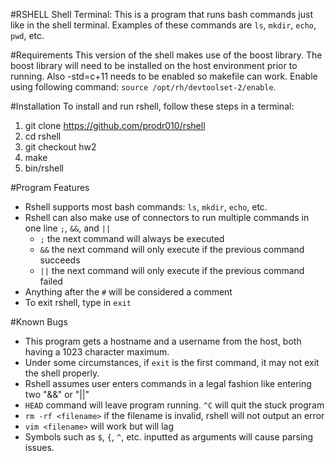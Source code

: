 #RSHELL
Shell Terminal: This is a program that runs bash commands just like in the shell
terminal. Examples of these commands are `ls`, `mkdir`, `echo`, `pwd`, etc.

#Requirements
This version of the shell makes use of the boost library. The boost library will 
need to be installed on the host environment prior to running. Also -std=c+11 
needs to be enabled so makefile can work. Enable using following command: 
`source /opt/rh/devtoolset-2/enable`.

#Installation
To install and run rshell, follow these steps in a terminal:

1. git clone https://github.com/prodr010/rshell
2. cd rshell
3. git checkout hw2
4. make
5. bin/rshell

#Program Features
- Rshell supports most bash commands: `ls`, `mkdir`, `echo`, etc.
- Rshell can also make use of connectors to run multiple commands in one line
    `;`, `&&`, and `||`
    - `;` the next command will always be executed
    - `&&` the next command will only execute if the previous command succeeds
    - `||`  the next command will only execute if the previous command failed
- Anything after the `#` will be considered a comment
- To exit rshell, type in `exit`

#Known Bugs
- This program gets a hostname and a username from the host, both having a 1023 
  character maximum.
- Under some circumstances, if `exit` is the first command, it may not exit the
  shell properly.
- Rshell assumes user enters commands in a legal fashion like entering two "&&" 
  or "||"
- `HEAD` command will leave program running. `^C` will quit the stuck program
- `rm -rf <filename>` if the filename is invalid, rshell will not output an error
- `vim <filename>` will work but will lag
- Symbols such as `$`, `{`, `^`, etc. inputted as arguments will cause parsing 
  issues. 